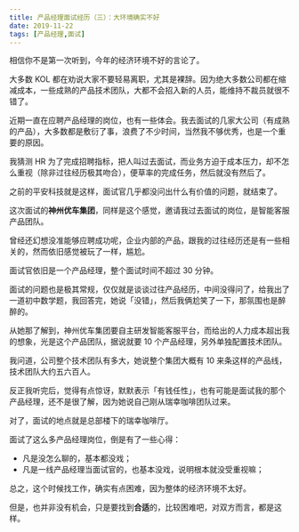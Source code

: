 ```yaml
---
title: 产品经理面试经历（三）：大环境确实不好
date: 2019-11-22
tags: [产品经理,面试]
---
```


相信你不是第一次听到，今年的经济环境不好的言论了。

大多数 KOL 都在劝说大家不要轻易离职，尤其是裸辞。因为绝大多数公司都在缩减成本，一些成熟的产品技术团队，大都不会招入新的人员，能维持不裁员就很不错了。

近期一直在应聘产品经理的岗位，也有一些体会。我去面试的几家大公司（有成熟的产品），大多数都是敷衍了事，浪费了不少时间，当然我不够优秀，也是一个重要的原因。

我猜测 HR 为了完成招聘指标，把人叫过去面试，而业务方迫于成本压力，却不怎么重视（除非过往经历极其吻合），便草率的完成任务，然后就没有然后了。

之前的平安科技就是这样，面试官几乎都没问出什么有价值的问题，就结束了。

这次面试的**神州优车集团**，同样是这个感觉，邀请我过去面试的岗位，是智能客服产品团队。

曾经还幻想没准能够应聘成功呢，企业内部的产品，跟我的过往经历还是有一些相关的，然而依旧感觉被玩了一样，尴尬。

面试官依旧是一个产品经理，整个面试时间不超过 30 分钟。

面试的问题也是极其常规，仅仅就是谈谈过往产品经历，中间没得问了，给我出了一道初中数学题，我回答完，她说「没错」，然后我俩尬笑了一下，那氛围也是醉醉的。

从她那了解到，神州优车集团要自主研发智能客服平台，而给出的人力成本超出我的想象，光是这个产品团队，据说就要 10 个产品经理，另外单独配置技术团队。

我问道，公司整个技术团队有多大，她说整个集团大概有 10 来条这样的产品线，技术团队大约五六百人。

反正我听完后，觉得有点惊讶，默默表示「有钱任性」，也有可能是面试我的那个产品经理，还不是很了解，因为她说自己刚从瑞幸咖啡团队过来。

对了，面试的地点就是总部楼下的瑞幸咖啡厅。

面试了这么多产品经理岗位，倒是有了一些心得：

- 凡是没怎么聊的，基本都没戏；
- 凡是一线产品经理当面试官的，也基本没戏，说明根本就没受重视嘛；

总之，这个时候找工作，确实有点困难，因为整体的经济环境不太好。

但是，也并非没有机会，只是要找到**合适**的，比较困难吧，对双方而言，都是这样。
